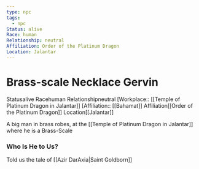 ```yaml
---
type: npc
tags:
  - npc
Status: alive
Race: human
Relationship: neutral
Affiliation: Order of the Platinum Dragon
Location: Jalantar
---
```


# Brass-scale Necklace Gervin
<span class="dataview inline-field"><span class="inline-field-key">Status</span><span class="inline-field-value">alive</span></span>
<span class="dataview inline-field"><span class="inline-field-key">Race</span><span class="inline-field-value">human</span></span>
<span class="dataview inline-field"><span class="inline-field-key">Relationship</span><span class="inline-field-value">neutral</span></span>
[Workplace:: [[Temple of  Platinum Dragon in Jalantar]]
[Affiliation:: [[Bahamat]]
<span class="dataview inline-field"><span class="inline-field-key">Affiliation</span><span class="inline-field-value">[[Order of the Platinum Dragon]]</span></span>
<span class="dataview inline-field"><span class="inline-field-key">Location</span><span class="inline-field-value">[[Jalantar]]</span></span>

A big man in brass robes, at the [[Temple of  Platinum Dragon in Jalantar]] where he is a Brass-Scale

### Who Is He to Us?
Told us the tale of [[Azir DarAxia|Saint Goldborn]]